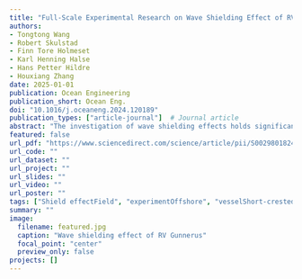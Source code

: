 ```yaml
---
title: "Full-Scale Experimental Research on Wave Shielding Effect of RV Gunnerus for Offshore Operations"
authors:
- Tongtong Wang
- Robert Skulstad
- Finn Tore Holmeset
- Karl Henning Halse
- Hans Petter Hildre
- Houxiang Zhang
date: 2025-01-01
publication: Ocean Engineering
publication_short: Ocean Eng.
doi: "10.1016/j.oceaneng.2024.120189"
publication_types: ["article-journal"]  # Journal article
abstract: "The investigation of wave shielding effects holds significant importance for practical offshore operations. Utilizing the calm area on the lee side of the vessel enables operations to enhance safety and efficiency. Optimized vessel heading control reduces the relative motions in crane operations, thereby increasing the operational window. To achieve this, we conducted full-scale field experiment research with the research vessel Gunnerus, delivering more reliable and credible results to bridge the gap from simulations to real-world conditions. A detailed examination of experimental data and analysis reveals that when the ship encounters two short-crested waves with nearly 90° directional difference, the largest crane motion and optimal shelter effects occur when the vessel is beam-on to the stronger wave. Crane motion was more sensitive to wave attack angles than to the amplitude of the shielded wave. Specifically, positioning the vessel between 165° and 180° relative to the stronger wave minimized wave elevation in the sheltered zone and reduced vertical crane movements. Additionally, headings between 90° and 120° created a sufficiently calm area for efficient operations. These insights provide practical implications for optimizing vessel positioning and enhancing operational efficiency in challenging marine environments."
featured: false
url_pdf: "https://www.sciencedirect.com/science/article/pii/S0029801824035273?via%3Dihub"
url_code: ""
url_dataset: ""
url_project: ""
url_slides: ""
url_video: ""
url_poster: ""    
tags: ["Shield effectField", "experimentOffshore", "vesselShort-crested","wavesCrane","operations"]
summary: ""
image:
  filename: featured.jpg
  caption: "Wave shielding effect of RV Gunnerus"
  focal_point: "center"
  preview_only: false
projects: []
---
```

